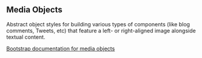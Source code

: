 ## Media Objects

Abstract object styles for building various types of components (like blog comments, Tweets, etc) that feature a left- or right-aligned image alongside textual content.

[Bootstrap documentation for media objects][bootstrap docs]


[bootstrap docs]: http://getbootstrap.com/components/#media
